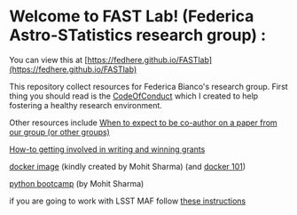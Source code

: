# Welcome to FAST Lab! (Federica Astro-STatistics research group) :
You can view this at [https://fedhere.github.io/FASTlab](https://fedhere.github.io/FASTlab)

This repository collect resources for Federica Bianco's research group. 
First thing you should read is the [CodeOfConduct](https://fedhere.github.io/FASTlabTeamResources/CodeOfConduct.html) which I created to help fostering a healthy research environment. 

Other resources include 
[When to expect to be co-author on a paper from our group (or other groups)]()

[How-to getting involved in writing and winning grants]()

[docker image](https://hub.docker.com/r/mohitsharma44/ucsl-image/dockerfile/) (kindly created by Mohit Sharma) (and [docker 101](https://itnext.io/docker-101-fundamentals-the-dockerfile-b33b59d0f14b))

[python bootcamp](https://sharmamohit.com/tutorials/ucsl/) (by Mohit Sharma)

if you are going to work with LSST MAF follow [these instructions](https://docs.google.com/document/d/17qwGkqgDyREQBAXBAymE5iUSjxjwiyFtem_jZnJy5V4/edit)
